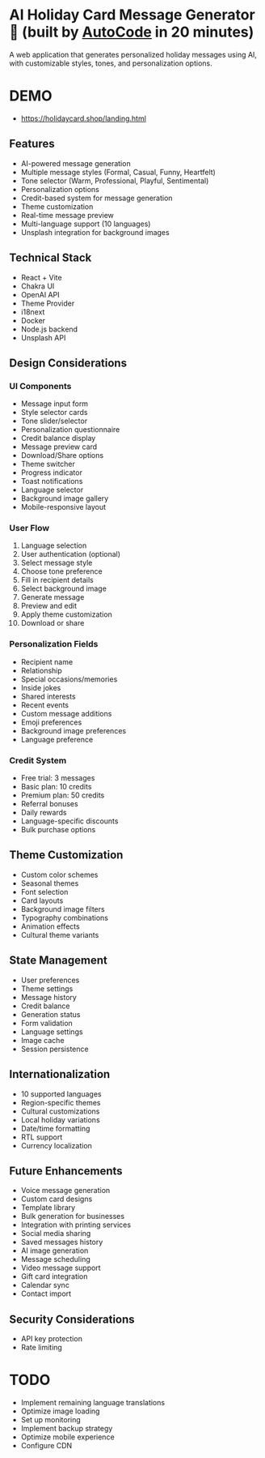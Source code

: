 # AI Holiday Card Message Generator 🎄 (built by [AutoCode](https://autocode.work) in 20 minutes)

A web application that generates personalized holiday messages using AI, with customizable styles,
tones, and personalization options.

# DEMO

-   https://holidaycard.shop/landing.html

## Features

-   AI-powered message generation
-   Multiple message styles (Formal, Casual, Funny, Heartfelt)
-   Tone selector (Warm, Professional, Playful, Sentimental)
-   Personalization options
-   Credit-based system for message generation
-   Theme customization
-   Real-time message preview
-   Multi-language support (10 languages)
-   Unsplash integration for background images

## Technical Stack

-   React + Vite
-   Chakra UI
-   OpenAI API
-   Theme Provider
-   i18next
-   Docker
-   Node.js backend
-   Unsplash API

## Design Considerations

### UI Components

-   Message input form
-   Style selector cards
-   Tone slider/selector
-   Personalization questionnaire
-   Credit balance display
-   Message preview card
-   Download/Share options
-   Theme switcher
-   Progress indicator
-   Toast notifications
-   Language selector
-   Background image gallery
-   Mobile-responsive layout

### User Flow

1. Language selection
2. User authentication (optional)
3. Select message style
4. Choose tone preference
5. Fill in recipient details
6. Select background image
7. Generate message
8. Preview and edit
9. Apply theme customization
10. Download or share

### Personalization Fields

-   Recipient name
-   Relationship
-   Special occasions/memories
-   Inside jokes
-   Shared interests
-   Recent events
-   Custom message additions
-   Emoji preferences
-   Background image preferences
-   Language preference

### Credit System

-   Free trial: 3 messages
-   Basic plan: 10 credits
-   Premium plan: 50 credits
-   Referral bonuses
-   Daily rewards
-   Language-specific discounts
-   Bulk purchase options

## Theme Customization

-   Custom color schemes
-   Seasonal themes
-   Font selection
-   Card layouts
-   Background image filters
-   Typography combinations
-   Animation effects
-   Cultural theme variants

## State Management

-   User preferences
-   Theme settings
-   Message history
-   Credit balance
-   Generation status
-   Form validation
-   Language settings
-   Image cache
-   Session persistence

## Internationalization

-   10 supported languages
-   Region-specific themes
-   Cultural customizations
-   Local holiday variations
-   Date/time formatting
-   RTL support
-   Currency localization

## Future Enhancements

-   Voice message generation
-   Custom card designs
-   Template library
-   Bulk generation for businesses
-   Integration with printing services
-   Social media sharing
-   Saved messages history
-   AI image generation
-   Message scheduling
-   Video message support
-   Gift card integration
-   Calendar sync
-   Contact import

## Security Considerations

-   API key protection
-   Rate limiting

# TODO

-   Implement remaining language translations
-   Optimize image loading
-   Set up monitoring
-   Implement backup strategy
-   Optimize mobile experience
-   Configure CDN
